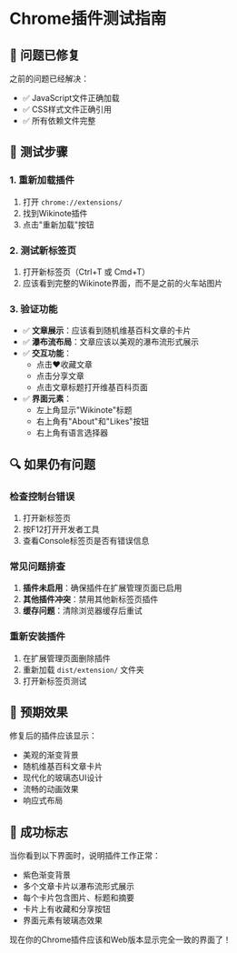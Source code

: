 # Chrome插件测试指南

## 🎯 问题已修复

之前的问题已经解决：
- ✅ JavaScript文件正确加载
- ✅ CSS样式文件正确引用
- ✅ 所有依赖文件完整

## 🧪 测试步骤

### 1. 重新加载插件
1. 打开 `chrome://extensions/`
2. 找到Wikinote插件
3. 点击"重新加载"按钮

### 2. 测试新标签页
1. 打开新标签页（Ctrl+T 或 Cmd+T）
2. 应该看到完整的Wikinote界面，而不是之前的火车站图片

### 3. 验证功能
- ✅ **文章展示**：应该看到随机维基百科文章的卡片
- ✅ **瀑布流布局**：文章应该以美观的瀑布流形式展示
- ✅ **交互功能**：
  - 点击❤️收藏文章
  - 点击分享文章
  - 点击文章标题打开维基百科页面
- ✅ **界面元素**：
  - 左上角显示"Wikinote"标题
  - 右上角有"About"和"Likes"按钮
  - 右上角有语言选择器

## 🔍 如果仍有问题

### 检查控制台错误
1. 打开新标签页
2. 按F12打开开发者工具
3. 查看Console标签页是否有错误信息

### 常见问题排查
1. **插件未启用**：确保插件在扩展管理页面已启用
2. **其他插件冲突**：禁用其他新标签页插件
3. **缓存问题**：清除浏览器缓存后重试

### 重新安装插件
1. 在扩展管理页面删除插件
2. 重新加载 `dist/extension/` 文件夹
3. 打开新标签页测试

## 📱 预期效果

修复后的插件应该显示：
- 美观的渐变背景
- 随机维基百科文章卡片
- 现代化的玻璃态UI设计
- 流畅的动画效果
- 响应式布局

## 🎉 成功标志

当你看到以下界面时，说明插件工作正常：
- 紫色渐变背景
- 多个文章卡片以瀑布流形式展示
- 每个卡片包含图片、标题和摘要
- 卡片上有收藏和分享按钮
- 界面元素有玻璃态效果

现在你的Chrome插件应该和Web版本显示完全一致的界面了！ 